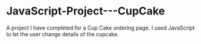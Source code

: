 # JavaScript-Project---CupCake
A project I have completed for a Cup Cake ordering page. I used JavaScript to let the user change details of the cupcake.
